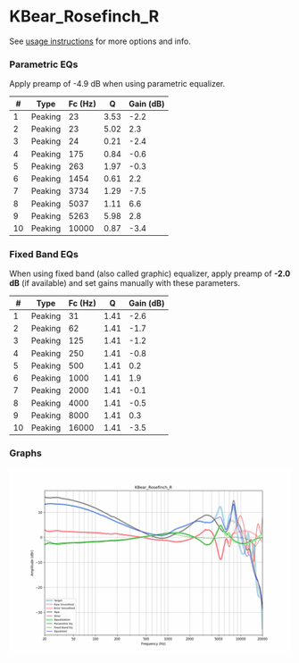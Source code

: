 # KBear_Rosefinch_R
See [usage instructions](https://github.com/jaakkopasanen/AutoEq#usage) for more options and info.

### Parametric EQs
Apply preamp of -4.9 dB when using parametric equalizer.

|   # | Type    |   Fc (Hz) |    Q |   Gain (dB) |
|-----|---------|-----------|------|-------------|
|   1 | Peaking |        23 | 3.53 |        -2.2 |
|   2 | Peaking |        23 | 5.02 |         2.3 |
|   3 | Peaking |        24 | 0.21 |        -2.4 |
|   4 | Peaking |       175 | 0.84 |        -0.6 |
|   5 | Peaking |       263 | 1.97 |        -0.3 |
|   6 | Peaking |      1454 | 0.61 |         2.2 |
|   7 | Peaking |      3734 | 1.29 |        -7.5 |
|   8 | Peaking |      5037 | 1.11 |         6.6 |
|   9 | Peaking |      5263 | 5.98 |         2.8 |
|  10 | Peaking |     10000 | 0.87 |        -3.4 |

### Fixed Band EQs
When using fixed band (also called graphic) equalizer, apply preamp of **-2.0 dB** (if available) and set gains manually with these parameters.

|   # | Type    |   Fc (Hz) |    Q |   Gain (dB) |
|-----|---------|-----------|------|-------------|
|   1 | Peaking |        31 | 1.41 |        -2.6 |
|   2 | Peaking |        62 | 1.41 |        -1.7 |
|   3 | Peaking |       125 | 1.41 |        -1.2 |
|   4 | Peaking |       250 | 1.41 |        -0.8 |
|   5 | Peaking |       500 | 1.41 |         0.2 |
|   6 | Peaking |      1000 | 1.41 |         1.9 |
|   7 | Peaking |      2000 | 1.41 |        -0.1 |
|   8 | Peaking |      4000 | 1.41 |        -0.5 |
|   9 | Peaking |      8000 | 1.41 |         0.3 |
|  10 | Peaking |     16000 | 1.41 |        -3.5 |

### Graphs
![](./KBear_Rosefinch_R.png)
